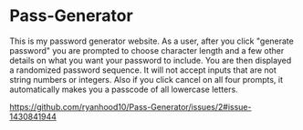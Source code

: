 # Pass-Generator

This is my password generator website. As a user, after you click "generate password" you are prompted to choose character length and a few other details on what you want your password to include. You are then displayed a randomized password sequence. It will not accept inputs that are not string numbers or integers. Also if you click cancel on all four prompts, it automatically makes you a passcode of all lowercase letters. 


https://github.com/ryanhood10/Pass-Generator/issues/2#issue-1430841944
